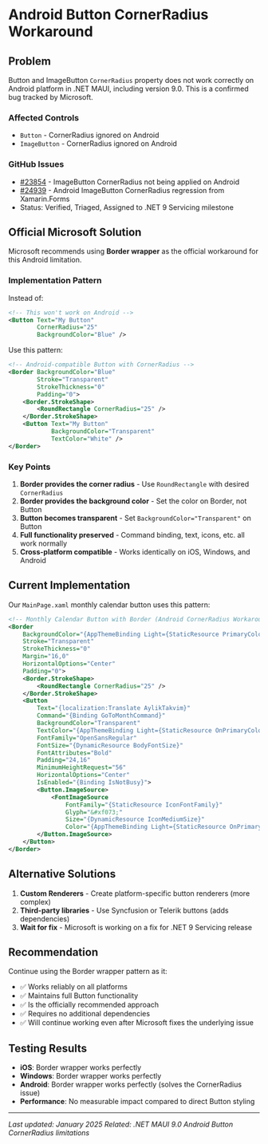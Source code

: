 # Android Button CornerRadius Workaround

## Problem
Button and ImageButton `CornerRadius` property does not work correctly on Android platform in .NET MAUI, including version 9.0. This is a confirmed bug tracked by Microsoft.

### Affected Controls
- `Button` - CornerRadius ignored on Android
- `ImageButton` - CornerRadius ignored on Android

### GitHub Issues
- [#23854](https://github.com/dotnet/maui/issues/23854) - ImageButton CornerRadius not being applied on Android
- [#24939](https://github.com/dotnet/maui/issues/24939) - Android ImageButton CornerRadius regression from Xamarin.Forms
- Status: Verified, Triaged, Assigned to .NET 9 Servicing milestone

## Official Microsoft Solution
Microsoft recommends using **Border wrapper** as the official workaround for this Android limitation.

### Implementation Pattern

Instead of:
```xml
<!-- This won't work on Android -->
<Button Text="My Button" 
        CornerRadius="25"
        BackgroundColor="Blue" />
```

Use this pattern:
```xml
<!-- Android-compatible Button with CornerRadius -->
<Border BackgroundColor="Blue"
        Stroke="Transparent"
        StrokeThickness="0"
        Padding="0">
    <Border.StrokeShape>
        <RoundRectangle CornerRadius="25" />
    </Border.StrokeShape>
    <Button Text="My Button"
            BackgroundColor="Transparent"
            TextColor="White" />
</Border>
```

### Key Points
1. **Border provides the corner radius** - Use `RoundRectangle` with desired `CornerRadius`
2. **Border provides the background color** - Set the color on Border, not Button
3. **Button becomes transparent** - Set `BackgroundColor="Transparent"` on Button
4. **Full functionality preserved** - Command binding, text, icons, etc. all work normally
5. **Cross-platform compatible** - Works identically on iOS, Windows, and Android

## Current Implementation
Our `MainPage.xaml` monthly calendar button uses this pattern:

```xml
<!-- Monthly Calendar Button with Border (Android CornerRadius Workaround) -->
<Border 
    BackgroundColor="{AppThemeBinding Light={StaticResource PrimaryColor}, Dark={StaticResource Primary80}}"
    Stroke="Transparent"
    StrokeThickness="0"
    Margin="16,0"
    HorizontalOptions="Center"
    Padding="0">
    <Border.StrokeShape>
        <RoundRectangle CornerRadius="25" />
    </Border.StrokeShape>
    <Button
        Text="{localization:Translate AylikTakvim}"
        Command="{Binding GoToMonthCommand}"
        BackgroundColor="Transparent"
        TextColor="{AppThemeBinding Light={StaticResource OnPrimaryColor}, Dark={StaticResource OnPrimaryColor}}"
        FontFamily="OpenSansRegular"
        FontSize="{DynamicResource BodyFontSize}"
        FontAttributes="Bold"
        Padding="24,16"
        MinimumHeightRequest="56"
        HorizontalOptions="Center"
        IsEnabled="{Binding IsNotBusy}">
        <Button.ImageSource>
            <FontImageSource
                FontFamily="{StaticResource IconFontFamily}"
                Glyph="&#xf073;"
                Size="{DynamicResource IconMediumSize}"
                Color="{AppThemeBinding Light={StaticResource OnPrimaryColor}, Dark={StaticResource OnPrimaryColor}}" />
        </Button.ImageSource>
    </Button>
</Border>
```

## Alternative Solutions
1. **Custom Renderers** - Create platform-specific button renderers (more complex)
2. **Third-party libraries** - Use Syncfusion or Telerik buttons (adds dependencies)
3. **Wait for fix** - Microsoft is working on a fix for .NET 9 Servicing release

## Recommendation
Continue using the Border wrapper pattern as it:
- ✅ Works reliably on all platforms
- ✅ Maintains full Button functionality  
- ✅ Is the officially recommended approach
- ✅ Requires no additional dependencies
- ✅ Will continue working even after Microsoft fixes the underlying issue

## Testing Results
- **iOS**: Border wrapper works perfectly
- **Windows**: Border wrapper works perfectly
- **Android**: Border wrapper works perfectly (solves the CornerRadius issue)
- **Performance**: No measurable impact compared to direct Button styling

---
*Last updated: January 2025*
*Related: .NET MAUI 9.0 Android Button CornerRadius limitations*
